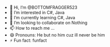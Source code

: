 - 👋 Hi, I’m @BOTTOMFRAGGER523
- 👀 I’m interested in C#, Java
- 🌱 I’m currently learning C#, Java
- 💞️ I’m looking to collaborate on Nothing
- 📫 How to reach me ...
- 😄 Pronouns: He but no him cuz ill never be him
- ⚡ Fun fact: funfact

<!---
BOTTOMFRAGGER523/BOTTOMFRAGGER523 is a ✨ special ✨ repository because its `README.md` (this file) appears on your GitHub profile.
You can click the Preview link to take a look at your changes.
--->
